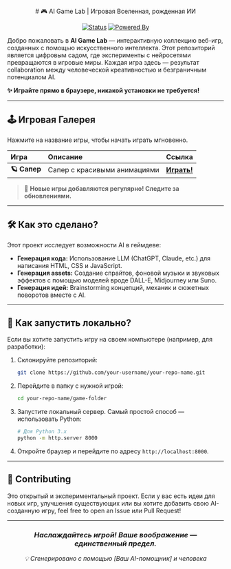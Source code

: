 <center># 🎮 AI Game Lab | Игровая Вселенная, рожденная ИИ</center>

<div align="center">

[![Status](https://img.shields.io/badge/Status-Active-brightgreen.svg)]()
[![Powered By](https://img.shields.io/badge/Powered%20By-OpenAI%20|%20Claude%20|%20etc.-blue.svg)]()

</div>

Добро пожаловать в **AI Game Lab** — интерактивную коллекцию веб-игр, созданных с помощью искусственного интеллекта. Этот репозиторий является цифровым садом, где эксперименты с нейросетями превращаются в игровые миры. Каждая игра здесь — результат collaboration между человеческой креативностью и безграничным потенциалом AI.

**✨ Играйте прямо в браузере, никакой установки не требуется!**

---

## 🕹️ Игровая Галерея

Нажмите на название игры, чтобы начать играть мгновенно.

| Игра | Описание | Ссылка |
|:---|:---|:---|
| **🪐 Сапер** | Сапер с красивыми анимациями | **[Играть!](https://FuriChan0.github.io/ai-game-lab/sapperGame)** |

> 🔄 **Новые игры добавляются регулярно! Следите за обновлениями.**

---

## 🛠️ Как это сделано?

Этот проект исследует возможности AI в геймдеве:
*   **Генерация кода:** Использование LLM (ChatGPT, Claude, etc.) для написания HTML, CSS и JavaScript.
*   **Генерация assets:** Создание спрайтов, фоновой музыки и звуковых эффектов с помощью моделей вроде DALL-E, Midjourney или Suno.
*   **Генерация идей:** Brainstorming концепций, механик и сюжетных поворотов вместе с AI.

---

## 🚀 Как запустить локально?

Если вы хотите запустить игру на своем компьютере (например, для разработки):

1.  Склонируйте репозиторий:
    ```bash
    git clone https://github.com/your-username/your-repo-name.git
    ```
2.  Перейдите в папку с нужной игрой:
    ```bash
    cd your-repo-name/game-folder
    ```
3.  Запустите локальный сервер. Самый простой способ — использовать Python:
    ```bash
    # Для Python 3.x
    python -m http.server 8000
    ```
4.  Откройте браузер и перейдите по адресу `http://localhost:8000`.

---

## 🤝 Contributing

Это открытый и экспериментальный проект. Если у вас есть идеи для новых игр, улучшения существующих или вы хотите добавить свою AI-созданную игру, feel free to open an Issue или Pull Request!

---

<div align="center">

### *Наслаждайтесь игрой! Ваше воображение — единственный предел.*
*💡 Сгенерировано с помощью [Ваш AI-помощник] и человека*

</div>
